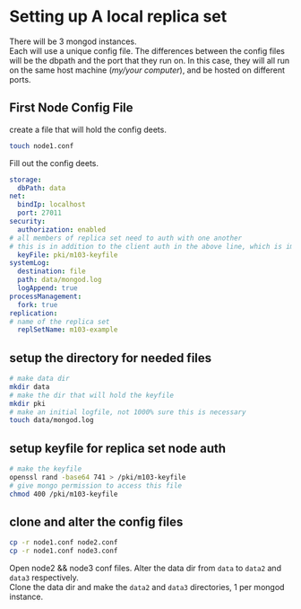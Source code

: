 # Setting up A local replica set
There will be 3 mongod instances.  
Each will use a unique config file. The differences between the config files will be the dbpath and the port that they run on. In this case, they will all run on the same host machine (_my/your computer_), and be hosted on different ports.  

## First Node Config File
create a file that will hold the config deets.  
```bash
touch node1.conf
```
Fill out the config deets.  
```yaml
storage:
  dbPath: data
net:
  bindIp: localhost
  port: 27011
security:
  authorization: enabled
# all members of replica set need to auth with one another
# this is in addition to the client auth in the above line, which is implicit but left here for explanation
  keyFile: pki/m103-keyfile
systemLog:
  destination: file
  path: data/mongod.log
  logAppend: true
processManagement:
  fork: true
replication:
# name of the replica set
  replSetName: m103-example
```  

## setup the directory for needed files
```bash
# make data dir
mkdir data
# make the dir that will hold the keyfile
mkdir pki
# make an initial logfile, not 1000% sure this is necessary
touch data/mongod.log
```

## setup keyfile for replica set node auth
```bash
# make the keyfile
openssl rand -base64 741 > /pki/m103-keyfile
# give mongo permission to access this file
chmod 400 /pki/m103-keyfile
```
## clone and alter the config files
```bash
cp -r node1.conf node2.conf
cp -r node1.conf node3.conf
```
Open node2 && node3 conf files. Alter the data dir from `data` to `data2` and `data3` respectively.  
Clone the data dir and make the `data2` and `data3` directories, 1 per mongod instance.


